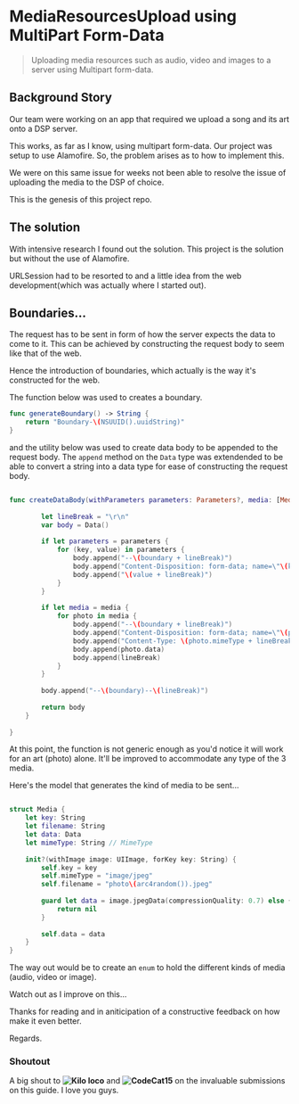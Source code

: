 # MediaResourcesUpload using MultiPart Form-Data

> Uploading media resources such as audio, video and images to a server using Multipart form-data.

## Background Story

Our team were working on an app that required we upload a song and its art onto a DSP server.

This works, as far as I know, using multipart form-data. Our project was setup to use Alamofire.
So, the problem arises as to how to implement this.

We were on this same issue for weeks not been able to resolve the issue of uploading the media to the DSP of choice.

This is the genesis of this project repo.

## The solution

With intensive research I found out the solution. This project is the solution but without the use of Alamofire.

URLSession had to be resorted to and a little idea from the web development(which was actually where I started out).

## Boundaries...

The request has to be sent in form of how the server expects the data to come to it. This can be achieved by constructing
the request body to seem like that of the web.

Hence the introduction of boundaries, which actually is the way it's constructed for the web.

The function below was used to creates a boundary.

```swift
func generateBoundary() -> String {
    return "Boundary-\(NSUUID().uuidString)"
}
```
and the utility below was used to create data body to be appended to the request body. The `append` method on the `Data` type was extendended to be
able to convert a string into a data type for ease of constructing the request body.

```swift

func createDataBody(withParameters parameters: Parameters?, media: [Media]?, boundary: String) -> Data {
        
        let lineBreak = "\r\n"
        var body = Data()
        
        if let parameters = parameters {
            for (key, value) in parameters {
                body.append("--\(boundary + lineBreak)")
                body.append("Content-Disposition: form-data; name=\"\(key)\"\(lineBreak + lineBreak)")
                body.append("\(value + lineBreak)")
            }
        }
        
        if let media = media {
            for photo in media {
                body.append("--\(boundary + lineBreak)")
                body.append("Content-Disposition: form-data; name=\"\(photo.key)\"; filename=\"\(photo.filename)\"\(lineBreak)")
                body.append("Content-Type: \(photo.mimeType + lineBreak + lineBreak)")
                body.append(photo.data)
                body.append(lineBreak)
            }
        }
        
        body.append("--\(boundary)--\(lineBreak)")
        
        return body
    }
    
}

```

At this point, the function is not generic enough as you'd notice it will work for an art (photo) alone.
It'll be improved to accommodate any type of the 3 media.

Here's the model that generates the kind of media to be sent...

```swift

struct Media {
    let key: String
    let filename: String
    let data: Data
    let mimeType: String // MimeType
    
    init?(withImage image: UIImage, forKey key: String) {
        self.key = key
        self.mimeType = "image/jpeg"
        self.filename = "photo\(arc4random()).jpeg"
        
        guard let data = image.jpegData(compressionQuality: 0.7) else {
            return nil
        }
        
        self.data = data
    }
}

```

The way out would be to create an `enum` to hold the different kinds of media (audio, video or image).

Watch out as I improve on this...

Thanks for reading and in aniticipation of a constructive feedback on how make it even better.

Regards.

### Shoutout

A big shout to **![Kilo loco](https://www.kiloloco.com/)** and **![CodeCat15](https://www.youtube.com/c/CodeCat/playlists)** on the invaluable submissions on this guide. I love you guys.
